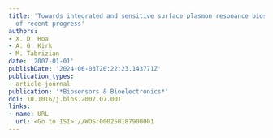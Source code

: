 ```yaml
---
title: 'Towards integrated and sensitive surface plasmon resonance biosensors: A review
  of recent progress'
authors:
- X. D. Hoa
- A. G. Kirk
- M. Tabrizian
date: '2007-01-01'
publishDate: '2024-06-03T20:22:23.143771Z'
publication_types:
- article-journal
publication: '*Biosensors & Bioelectronics*'
doi: 10.1016/j.bios.2007.07.001
links:
- name: URL
  url: <Go to ISI>://WOS:000250187900001
---
```

